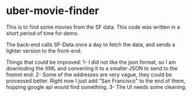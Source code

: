 uber-movie-finder
=================

This is to find some movies from the SF data. This code was written in a short period of time for demo. 

The back-end calls SF-Data once a day to fetch the data, and sends a lighter version to the front-end.

Things that could be improved:
1- I did not like the json format, so I am downloding the XML and converting it to a smaller JSON to send to the fromnt end.
2- Some of the addresses are very vague, they could be processed better. Right now I just add "San Francisco" to the end of them, hopping google api would find something.
3- The UI needs some cleaning.
